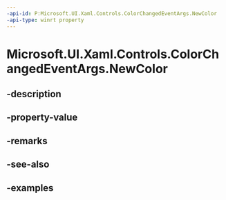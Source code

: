 ```yaml
---
-api-id: P:Microsoft.UI.Xaml.Controls.ColorChangedEventArgs.NewColor
-api-type: winrt property
---
```


<!-- Property syntax.
public Color NewColor { get; }
-->

# Microsoft.UI.Xaml.Controls.ColorChangedEventArgs.NewColor

## -description

## -property-value

## -remarks

## -see-also

## -examples

